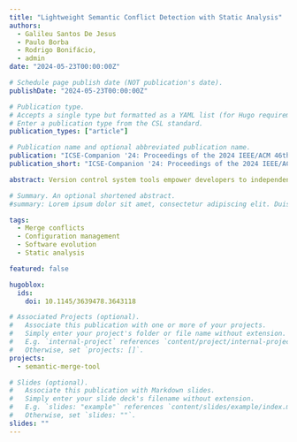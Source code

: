 ```yaml
---
title: "Lightweight Semantic Conflict Detection with Static Analysis"
authors:
  - Galileu Santos De Jesus
  - Paulo Borba
  - Rodrigo Bonifácio,
  - admin
date: "2024-05-23T00:00:00Z"

# Schedule page publish date (NOT publication's date).
publishDate: "2024-05-23T00:00:00Z"

# Publication type.
# Accepts a single type but formatted as a YAML list (for Hugo requirements).
# Enter a publication type from the CSL standard.
publication_types: ["article"]

# Publication name and optional abbreviated publication name.
publication: "ICSE-Companion '24: Proceedings of the 2024 IEEE/ACM 46th International Conference on Software Engineering: Companion Proceedings"
publication_short: "ICSE-Companion '24: Proceedings of the 2024 IEEE/ACM 46th International Conference on Software Engineering: Companion Proceedings"

abstract: Version control system tools empower developers to independently work on their development tasks. These tools also facilitate the integration of changes through merging operations, and report textual conflicts. However, during the integration of changes, developers might encounter other types of conflicts that are not detected by current merge tools. In this paper, we focus on dynamic semantic conflicts, which occur when merging reports no textual conflicts but results in undesired interference---causing unexpected program behavior at runtime. To address this issue, we propose a technique that explores the use of static analysis to detect interference when merging contributions from two developers. We evaluate our technique using a dataset of 99 experimental units extracted from merge scenarios. The results provide evidence that our technique presents significant interference detection capability (F1 Score of 0.50 and Accuracy of 0.60).

# Summary. An optional shortened abstract.
#summary: Lorem ipsum dolor sit amet, consectetur adipiscing elit. Duis posuere tellus ac convallis placerat. Proin tincidunt magna sed ex sollicitudin condimentum.

tags:
  - Merge conflicts
  - Configuration management
  - Software evolution
  - Static analysis

featured: false

hugoblox:
  ids:
    doi: 10.1145/3639478.3643118

# Associated Projects (optional).
#   Associate this publication with one or more of your projects.
#   Simply enter your project's folder or file name without extension.
#   E.g. `internal-project` references `content/project/internal-project/index.md`.
#   Otherwise, set `projects: []`.
projects:
  - semantic-merge-tool

# Slides (optional).
#   Associate this publication with Markdown slides.
#   Simply enter your slide deck's filename without extension.
#   E.g. `slides: "example"` references `content/slides/example/index.md`.
#   Otherwise, set `slides: ""`.
slides: ""
---
```

